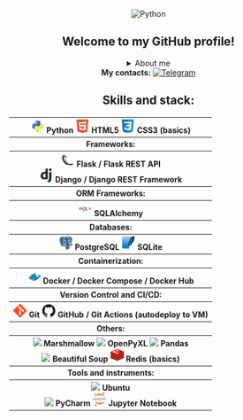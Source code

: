 <div align="center">
    <img src="https://habrastorage.org/webt/_j/pb/zi/_jpbziqceoi7htr-ysbhzzcgzjg.gif" width="50" alt="Python">
    <h2>Welcome to my GitHub profile!</h2>
    <details>
        <summary>About me</summary>
        I am a 2D/3D CAD designer in AutoCAD, Plant3D, Inventor. I have been working with heating systems for over 10 years.<br>
        In recent years, I have been studying Python and I want to dedicate myself to web development.
    </details>
         <strong>My contacts: </strong>
    <a href="https://t.me/smopuim">
      <img src="https://upload.wikimedia.org/wikipedia/commons/thumb/8/82/Telegram_logo.svg/512px-Telegram_logo.svg.png" alt="Telegram" width="20">
    </a>
    <h2>Skills and stack:</h2>
    <table style="border: none">
        <tr>
            <th colspan="3">
                <img src="https://github.com/devicons/devicon/blob/master/icons/python/python-original.svg" width="25"> Python 
                <img src="https://github.com/devicons/devicon/blob/master/icons/html5/html5-original.svg" width="25"> HTML5 
                <img src="https://github.com/devicons/devicon/blob/master/icons/css3/css3-original.svg" width="25"> CSS3 (basics)
            </th>
        </tr>
        <tr>
            <th colspan="3">Frameworks:</th>
        </tr>
        <tr>
            <th colspan="3">
                <img src="https://github.com/devicons/devicon/blob/master/icons/flask/flask-original.svg" width="25"> Flask / Flask REST API<br>
                <img src="https://github.com/devicons/devicon/blob/master/icons/django/django-plain.svg" width="25"> Django / Django REST Framework
            </th>
        </tr>
        <tr>
            <th colspan="3">ORM Frameworks:</th>
        </tr>
        <tr>
            <th colspan="3">
                <img src="https://github.com/devicons/devicon/blob/master/icons/sqlalchemy/sqlalchemy-original.svg" width="25"> SQLAlchemy
            </th>
        </tr>
        <tr>
            <th colspan="3">Databases:</th>
        </tr>
        <tr>
            <th colspan="3">
                <img src="https://github.com/devicons/devicon/blob/master/icons/postgresql/postgresql-original.svg" width="25"> PostgreSQL 
                <img src="https://github.com/devicons/devicon/blob/master/icons/sqlite/sqlite-original.svg" width="25"> SQLite
            </th>
        </tr>
        <tr>
            <th colspan="3">Containerization:</th>
        </tr>
        <tr>
            <th colspan="3"><img src="https://github.com/devicons/devicon/blob/master/icons/docker/docker-original.svg" width="25"> Docker / Docker Compose / Docker Hub</th>
        </tr>
        <tr>
            <th colspan="3">Version Control and CI/CD:</th>
        </tr>
        <tr>
            <th colspan="3">
                <img src="https://github.com/devicons/devicon/blob/master/icons/git/git-original.svg" width="25"> Git 
                <img src="https://github.com/devicons/devicon/blob/master/icons/github/github-original.svg" width="25"> GitHub /
                Git Actions (autodeploy to VM)
            </th>
        </tr>
        <tr>
            <th colspan="3">Others:</th>
        </tr>
        <tr>
            <th colspan="3">
                <img src="https://marshmallow.readthedocs.io/en/stable/_static/marshmallow-logo.png" width="25"> Marshmallow 
                <img src="https://openpyxl.readthedocs.io/en/latest/_static/logo.png" width="25"> OpenPyXL
                <img src="https://www.pisciottablog.com/wp-content/uploads/2020/04/Python-Pandas-logo-441x381.png" width="25"> Pandas<br>
                <img src="https://yganalyst.github.io/assets/images/crawling.png" width="25"> Beautiful Soup 
                <img src="https://github.com/devicons/devicon/blob/master/icons/redis/redis-original.svg" width="25"> Redis (basics) 
            </th>
        </tr>
        <tr>
            <th colspan="3">Tools and instruments:</th>
        </tr>
        <tr>
            <th colspan="3">
                <img src="https://brandslogos.com/wp-content/uploads/images/large/ubuntu-logo.png" width="25"> Ubuntu<br>
                <img src="https://upload.wikimedia.org/wikipedia/commons/thumb/1/1d/PyCharm_Icon.svg/1024px-PyCharm_Icon.svg.png" width="25"> PyCharm 
                <img src="https://github.com/devicons/devicon/blob/master/icons/jupyter/jupyter-original-wordmark.svg" width="25"> Jupyter Notebook
            </th>
        </tr>
    </table>
</div>
<div align="center">

</div>

<!--
**bendenko-v/bendenko-v** is a ✨ _special_ ✨ repository because its `README.md` (this file) appears on your GitHub profile.

Here are some ideas to get you started:

- 🔭 I’m currently working on ...
- 🌱 I’m currently learning ...
- 👯 I’m looking to collaborate on ...
- 🤔 I’m looking for help with ...
- 💬 Ask me about ...
- 📫 How to reach me: ...
- 😄 Pronouns: ...
- ⚡ Fun fact: ...
-->
